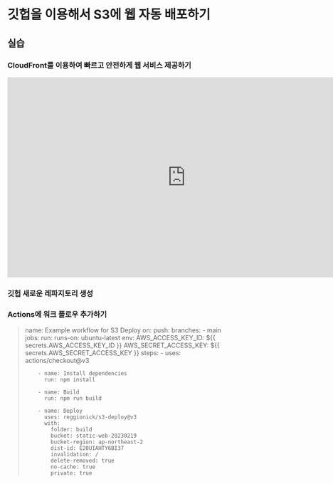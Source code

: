 # 깃헙을 이용해서 S3에 웹 자동 배포하기


## 실습

### CloudFront를 이용하여 빠르고 안전하게 웹 서비스 제공하기

<iframe width="800" height="450" src="https://www.youtube.com/embed/FouxlsYkvPo" title="YouTube video player" frameborder="0" allow="accelerometer; autoplay; clipboard-write; encrypted-media; gyroscope; picture-in-picture; web-share" allowfullscreen></iframe>

### 깃헙 새로운 레파지토리 생성

### Actions에 워크 플로우 추가하기

> name: Example workflow for S3 Deploy
> on:
>   push:
>     branches:
>       - main
> jobs:
>   run:
>     runs-on: ubuntu-latest
>     env:
>       AWS_ACCESS_KEY_ID: $\{\{ secrets.AWS_ACCESS_KEY_ID }}
>       AWS_SECRET_ACCESS_KEY: ${{ secrets.AWS_SECRET_ACCESS_KEY }}
>     steps:
>         - uses: actions/checkout@v3
>
>         - name: Install dependencies
>           run: npm install
>
>         - name: Build
>           run: npm run build
>
>         - name: Deploy
>           uses: reggionick/s3-deploy@v3
>           with:
>             folder: build
>             bucket: static-web-20230219
>             bucket-region: ap-northeast-2
>             dist-id: E20UIAHTY6BI37
>             invalidation: /
>             delete-removed: true
>             no-cache: true
>             private: true
